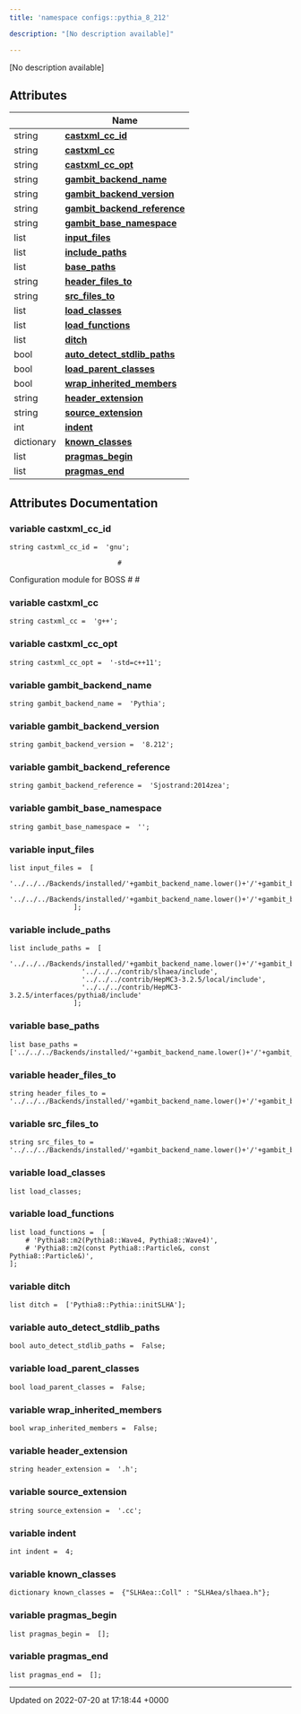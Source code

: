 ```yaml
---
title: 'namespace configs::pythia_8_212'

description: "[No description available]"

---
```







[No description available]

## Attributes

|                | Name           |
| -------------- | -------------- |
| string | **[castxml_cc_id](/documentation/code/namespaces/namespaceconfigs_1_1pythia__8__212/#variable-castxml-cc-id)**  |
| string | **[castxml_cc](/documentation/code/namespaces/namespaceconfigs_1_1pythia__8__212/#variable-castxml-cc)**  |
| string | **[castxml_cc_opt](/documentation/code/namespaces/namespaceconfigs_1_1pythia__8__212/#variable-castxml-cc-opt)**  |
| string | **[gambit_backend_name](/documentation/code/namespaces/namespaceconfigs_1_1pythia__8__212/#variable-gambit-backend-name)**  |
| string | **[gambit_backend_version](/documentation/code/namespaces/namespaceconfigs_1_1pythia__8__212/#variable-gambit-backend-version)**  |
| string | **[gambit_backend_reference](/documentation/code/namespaces/namespaceconfigs_1_1pythia__8__212/#variable-gambit-backend-reference)**  |
| string | **[gambit_base_namespace](/documentation/code/namespaces/namespaceconfigs_1_1pythia__8__212/#variable-gambit-base-namespace)**  |
| list | **[input_files](/documentation/code/namespaces/namespaceconfigs_1_1pythia__8__212/#variable-input-files)**  |
| list | **[include_paths](/documentation/code/namespaces/namespaceconfigs_1_1pythia__8__212/#variable-include-paths)**  |
| list | **[base_paths](/documentation/code/namespaces/namespaceconfigs_1_1pythia__8__212/#variable-base-paths)**  |
| string | **[header_files_to](/documentation/code/namespaces/namespaceconfigs_1_1pythia__8__212/#variable-header-files-to)**  |
| string | **[src_files_to](/documentation/code/namespaces/namespaceconfigs_1_1pythia__8__212/#variable-src-files-to)**  |
| list | **[load_classes](/documentation/code/namespaces/namespaceconfigs_1_1pythia__8__212/#variable-load-classes)**  |
| list | **[load_functions](/documentation/code/namespaces/namespaceconfigs_1_1pythia__8__212/#variable-load-functions)**  |
| list | **[ditch](/documentation/code/namespaces/namespaceconfigs_1_1pythia__8__212/#variable-ditch)**  |
| bool | **[auto_detect_stdlib_paths](/documentation/code/namespaces/namespaceconfigs_1_1pythia__8__212/#variable-auto-detect-stdlib-paths)**  |
| bool | **[load_parent_classes](/documentation/code/namespaces/namespaceconfigs_1_1pythia__8__212/#variable-load-parent-classes)**  |
| bool | **[wrap_inherited_members](/documentation/code/namespaces/namespaceconfigs_1_1pythia__8__212/#variable-wrap-inherited-members)**  |
| string | **[header_extension](/documentation/code/namespaces/namespaceconfigs_1_1pythia__8__212/#variable-header-extension)**  |
| string | **[source_extension](/documentation/code/namespaces/namespaceconfigs_1_1pythia__8__212/#variable-source-extension)**  |
| int | **[indent](/documentation/code/namespaces/namespaceconfigs_1_1pythia__8__212/#variable-indent)**  |
| dictionary | **[known_classes](/documentation/code/namespaces/namespaceconfigs_1_1pythia__8__212/#variable-known-classes)**  |
| list | **[pragmas_begin](/documentation/code/namespaces/namespaceconfigs_1_1pythia__8__212/#variable-pragmas-begin)**  |
| list | **[pragmas_end](/documentation/code/namespaces/namespaceconfigs_1_1pythia__8__212/#variable-pragmas-end)**  |



## Attributes Documentation

### variable castxml_cc_id

```
string castxml_cc_id =  'gnu';
```




```
                           #
```

 Configuration module for BOSS # # 


### variable castxml_cc

```
string castxml_cc =  'g++';
```


### variable castxml_cc_opt

```
string castxml_cc_opt =  '-std=c++11';
```


### variable gambit_backend_name

```
string gambit_backend_name =  'Pythia';
```


### variable gambit_backend_version

```
string gambit_backend_version =  '8.212';
```


### variable gambit_backend_reference

```
string gambit_backend_reference =  'Sjostrand:2014zea';
```


### variable gambit_base_namespace

```
string gambit_base_namespace =  '';
```


### variable input_files

```
list input_files =  [
                  '../../../Backends/installed/'+gambit_backend_name.lower()+'/'+gambit_backend_version+'/include/Pythia8/Pythia.h',
                  '../../../Backends/installed/'+gambit_backend_name.lower()+'/'+gambit_backend_version+'/include/Pythia8/GAMBIT_hepmc_writer.h',
                ];
```


### variable include_paths

```
list include_paths =  [
                  '../../../Backends/installed/'+gambit_backend_name.lower()+'/'+gambit_backend_version+'/include',
                  '../../../contrib/slhaea/include',
                  '../../../contrib/HepMC3-3.2.5/local/include',
                  '../../../contrib/HepMC3-3.2.5/interfaces/pythia8/include'
                ];
```


### variable base_paths

```
list base_paths =  ['../../../Backends/installed/'+gambit_backend_name.lower()+'/'+gambit_backend_version+'/'];
```


### variable header_files_to

```
string header_files_to =  '../../../Backends/installed/'+gambit_backend_name.lower()+'/'+gambit_backend_version+'/include';
```


### variable src_files_to

```
string src_files_to =  '../../../Backends/installed/'+gambit_backend_name.lower()+'/'+gambit_backend_version+'/src';
```


### variable load_classes

```
list load_classes;
```


### variable load_functions

```
list load_functions =  [
    # 'Pythia8::m2(Pythia8::Wave4, Pythia8::Wave4)',
    # 'Pythia8::m2(const Pythia8::Particle&, const Pythia8::Particle&)',
];
```


### variable ditch

```
list ditch =  ['Pythia8::Pythia::initSLHA'];
```


### variable auto_detect_stdlib_paths

```
bool auto_detect_stdlib_paths =  False;
```


### variable load_parent_classes

```
bool load_parent_classes =  False;
```


### variable wrap_inherited_members

```
bool wrap_inherited_members =  False;
```


### variable header_extension

```
string header_extension =  '.h';
```


### variable source_extension

```
string source_extension =  '.cc';
```


### variable indent

```
int indent =  4;
```


### variable known_classes

```
dictionary known_classes =  {"SLHAea::Coll" : "SLHAea/slhaea.h"};
```


### variable pragmas_begin

```
list pragmas_begin =  [];
```


### variable pragmas_end

```
list pragmas_end =  [];
```





-------------------------------

Updated on 2022-07-20 at 17:18:44 +0000